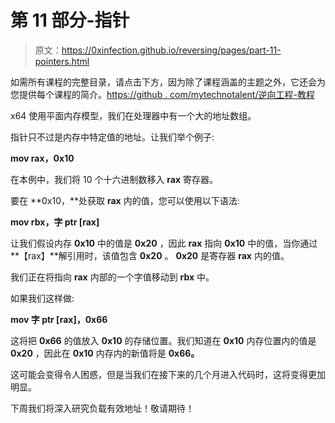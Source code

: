 # 第 11 部分-指针

> 原文：<https://0xinfection.github.io/reversing/pages/part-11-pointers.html>

如需所有课程的完整目录，请点击下方，因为除了课程涵盖的主题之外，它还会为您提供每个课程的简介。[https://github . com/mytechnotalent/逆向工程-教程](https://github.com/mytechnotalent/Reverse-Engineering-Tutorial)

x64 使用平面内存模型，我们在处理器中有一个大的地址数组。

指针只不过是内存中特定值的地址。让我们举个例子:

**mov rax，0x10**

在本例中，我们将 10 个十六进制数移入 **rax** 寄存器。

要在 **0x10，**处获取 **rax** 内的值，您可以使用以下语法:

**mov rbx，字 ptr [rax]**

让我们假设内存 **0x10** 中的值是 **0x20** ，因此 **rax** 指向 **0x10** 中的值，当你通过**【rax】**解引用时，该值包含 **0x20** 。 **0x20** 是寄存器 **rax** 内的值。

我们正在将指向 **rax** 内部的一个字值移动到 **rbx** 中。

如果我们这样做:

**mov 字 ptr [rax]，0x66**

这将把 **0x66** 的值放入 **0x10** 的存储位置。我们知道在 **0x10** 内存位置内的值是 **0x20** ，因此在 **0x10** 内存内的新值将是 **0x66。**

这可能会变得令人困惑，但是当我们在接下来的几个月进入代码时，这将变得更加明显。

下周我们将深入研究负载有效地址！敬请期待！